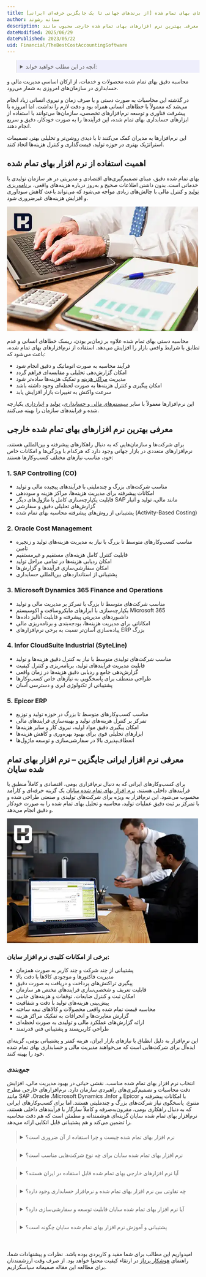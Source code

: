 ```yaml
---
title: لیست بهترین نرم افزارهای بهای تمام شده [از برندهای جهانی تا یک جایگزین حرفه‌ای ایرانی]
author: سمانه رشوند
description: معرفی بهترین نرم افزارهای بهای تمام شده خارجی محبوب مانند SAP ،Oracle و CostPerform به همراه بررسی دقیق امکانات آن‌ها و در پایان معرفی یک جایگزین قدرتمند ایرانی؛ نرم‌افزار بهای تمام شده سایان، متناسب با نیازهای کسب‌وکارهای تولیدی و صنعتی.
dateModified: 2025/06/29
datePublished: 2023/05/22
uid: Financial/TheBestCostAccountingSoftware
---
```


<blockquote style="background-color:#eeeefc; padding:0.5rem">
  <details>
    <summary>آنچه در این مطلب خواهید خواند:</summary>
    <ul>
      <li>اهمیت استفاده از نرم افزار بهای تمام شده</li>
      <li>معرفی بهترین نرم افزارهای بهای تمام شده خارجی
        <ul>
          <li>نرم افزار بهای تمام شده SAP</li>
          <li>نرم افزار بهای تمام شده Oracle</li>
          <li>نرم افزار بهای تمام شده Microsoft Dynamics</li>
          <li>نرم افزار بهای تمام شده NetSuite</li>
          <li>نرم افزار بهای تمام شده Infor</li>
        </ul>
      </li>
      <li>معرفی نرم افزار بهای تمام شده ایرانی سایان</li>
      <li>جمع‌بندی و راهکارهای بهینه برای کسب‌وکار شما</li>
      <li>سوالات متداول (FAQ)</li>
    </ul>
  </details>
</blockquote>

محاسبه دقیق بهای تمام شده محصولات و خدمات، از ارکان اساسی مدیریت مالی و حسابداری در سازمان‌های امروزی به شمار می‌رود.

در گذشته این محاسبات به صورت دستی و با صرف زمان و نیروی انسانی زیاد انجام می‌شد که معمولاً با خطاهای انسانی همراه بود و دقت لازم را نداشت. اما امروزه با پیشرفت فناوری و توسعه نرم‌افزارهای تخصصی، سازمان‌ها می‌توانند با استفاده از ابزارهای حسابداری بهای تمام شده، این فرآیندها را به صورت خودکار، دقیق و سریع انجام دهند.

این نرم‌افزارها به مدیران کمک می‌کنند تا با دیدی روشن‌تر و تحلیلی بهتر، تصمیمات استراتژیک بهتری در حوزه تولید، قیمت‌گذاری و کنترل هزینه‌ها اتخاذ کنند.

## اهمیت استفاده از نرم افزار بهای تمام شده

بهای تمام شده دقیق، مبنای تصمیم‌گیری‌های اقتصادی و مدیریتی در هر سازمان تولیدی یا خدماتی است. بدون داشتن اطلاعات صحیح و به‌روز درباره هزینه‌های واقعی، <a href="https://www.hooshkar.com/Wiki/Production/ProductionPlanning" target="_blank">برنامه‌ریزی تولید</a> و کنترل مالی با چالش‌های زیادی مواجه می‌شود که می‌تواند باعث کاهش سودآوری و افزایش هزینه‌های غیرضروری شود.

![بهترین نرم افزار بهای تمام شده](./Images/TheBestCostAccounting-02.webp)


محاسبه دستی بهای تمام شده علاوه بر زمان‌بر بودن، ریسک خطاهای انسانی و عدم تطابق با شرایط واقعی بازار را افزایش می‌دهد. استفاده از نرم‌افزارهای بهای تمام شده، باعث می‌شود که:

- فرآیند محاسبه به صورت اتوماتیک و دقیق انجام شود
- امکان گزارش‌دهی تحلیلی و مقایسه‌ای فراهم گردد
- مدیریت <a href="https://www.hooshkar.com/Wiki/Financial/CostCenters" target="_blank">مراکز هزینه</a> و تفکیک هزینه‌ها ساده‌تر شود
- امکان پیگیری و کنترل هزینه‌ها به صورت لحظه‌ای وجود داشته باشد
- سرعت واکنش به تغییرات بازار افزایش یابد

این نرم‌افزارها معمولاً با سایر <a href="https://www.hooshkar.com/Software/Sayan/Module/Accounting" target="_blank">سیستم‌های مالی و حسابداری</a>، <a href="https://www.hooshkar.com/Software/Fennec/Module/ProductionPlanning" target="_blank">تولید</a> و <a href="https://www.hooshkar.com/Software/Sayan/Module/Inventory" target="_blank">انبارداری</a> یکپارچه شده و فرایندهای سازمان را بهینه می‌کنند.

## معرفی بهترین نرم افزارهای بهای تمام شده خارجی

برای شرکت‌ها و سازمان‌هایی که به دنبال راهکارهای پیشرفته و بین‌المللی هستند، نرم‌افزارهای متعددی در بازار جهانی وجود دارد که هرکدام با ویژگی‌ها و امکانات خاص خود، مناسب نیازهای مختلف کسب‌وکارها هستند:

### 1. SAP Controlling (CO)

- مناسب شرکت‌های بزرگ و چندملیتی با فرآیندهای پیچیده مالی و تولید
- امکانات پیشرفته برای مدیریت هزینه‌ها، مراکز هزینه و سوددهی
- قابلیت یکپارچه‌سازی کامل با ماژول‌های دیگر SAP مانند مالی، تولید و انبار
- گزارش‌های تحلیلی دقیق و سفارشی
- پشتیبانی از روش‌های پیشرفته محاسبه بهای تمام شده (Activity-Based Costing)

### 2. Oracle Cost Management

- مناسب کسب‌وکارهای متوسط تا بزرگ با نیاز به مدیریت هزینه‌های تولید و زنجیره تامین
- قابلیت کنترل کامل هزینه‌های مستقیم و غیرمستقیم
- امکان ردیابی هزینه‌ها در تمامی مراحل تولید
- امکان سفارشی‌سازی فرآیندها و گزارش‌ها
- پشتیبانی از استانداردهای بین‌المللی حسابداری

### 3. Microsoft Dynamics 365 Finance and Operations

- مناسب شرکت‌های متوسط تا بزرگ با تمرکز بر مدیریت مالی و تولید
- یکپارچه‌سازی با ابزارهای مایکروسافت و اکوسیستم Microsoft 365
- داشبوردهای مدیریتی پیشرفته و قابلیت آنالیز داده‌ها
- امکاناتی برای مدیریت هزینه‌ها، بودجه‌بندی و برنامه‌ریزی مالی
- پیاده‌سازی آسان‌تر نسبت به برخی نرم‌افزارهای ERP بزرگ

### 4. Infor CloudSuite Industrial (SyteLine)

- مناسب شرکت‌های تولیدی متوسط با نیاز به کنترل دقیق هزینه‌ها و تولید
- قابلیت مدیریت فرآیندهای تولید، برنامه‌ریزی و کنترل کیفیت
- گزارش‌دهی جامع و ردیابی دقیق هزینه‌ها در زمان واقعی
- طراحی منعطف برای پاسخگویی به نیازهای خاص کسب‌وکارها
- پشتیبانی از تکنولوژی ابری و دسترسی آسان

### 5. Epicor ERP

- مناسب کسب‌وکارهای متوسط تا بزرگ در حوزه تولید و توزیع
- تمرکز بر کنترل هزینه‌های تولید و بهینه‌سازی فرایندهای مالی
- امکان پیگیری دقیق مواد اولیه، نیروی کار و سایر هزینه‌ها
- ابزارهای تحلیلی قوی برای بهبود بهره‌وری و کاهش هزینه‌ها
- انعطاف‌پذیری بالا در سفارشی‌سازی و توسعه ماژول‌ها

## معرفی نرم افزار ایرانی جایگزین – نرم افزار بهای تمام شده سایان

برای کسب‌وکارهای ایرانی که به دنبال نرم‌افزاری بومی، اقتصادی و کاملاً منطبق با فرآیندهای داخلی هستند، <a href="https://www.hooshkar.com/Software/Fennec/Module/Costing" target="_blank">نرم افزار بهای تمام شده سایان</a> یک گزینه حرفه‌ای و کارآمد محسوب می‌شود. این نرم‌افزار به ویژه برای شرکت‌های تولیدی و صنعتی طراحی شده و با تمرکز بر ثبت دقیق عملیات تولید، محاسبه و تحلیل بهای تمام شده را به صورت خودکار و دقیق انجام می‌دهد.

![سایان، بهترین نرم افزار حسابداری بهای تمام شده](./Images/TheBestCostAccounting-01.webp)

### برخی از امکانات کلیدی نرم افزار سایان:

- پشتیبانی از چند شرکت و چند کاربر به صورت همزمان
- مدیریت فاکتورها و موجودی کالاها با دقت بالا
- پیگیری تراکنش‌های پرداخت و دریافت به صورت دقیق
- قابلیت تعریف و شخصی‌سازی فرایندهای مختص هر سازمان
- امکان ثبت و کنترل ضایعات، توقفات و هزینه‌های جانبی
- پیش‌بینی هزینه‌های تولید با دقت و شفافیت
- محاسبه قیمت تمام شده واقعی محصولات و کالاهای نیمه ساخته
- گزارش مغایرت‌ها و انحرافات به تفکیک مراکز هزینه
- ارائه گزارش‌های عملکرد مالی و تولیدی به صورت لحظه‌ای
- طراحی کاربرپسند و پشتیبانی فنی قدرتمند

این نرم‌افزار به دلیل انطباق با نیازهای بازار ایران، هزینه کمتر و پشتیبانی بومی، گزینه‌ای ایده‌آل برای شرکت‌هایی است که می‌خواهند مدیریت مالی و حسابداری بهای تمام شده خود را بهینه کنند.

### جمع‌بندی
انتخاب نرم افزار بهای تمام شده مناسب، نقشی حیاتی در بهبود مدیریت مالی، افزایش دقت محاسبات و تصمیم‌گیری‌های راهبردی سازمان دارد. نرم‌افزارهای خارجی مطرح مانند SAP ،Oracle ،Microsoft Dynamics ،Infor و Epicor با امکانات پیشرفته و متنوع، پاسخگوی نیاز شرکت‌های بزرگ و چندملیتی هستند. اما برای کسب‌وکارهای ایرانی که به دنبال راهکاری بومی، مقرون‌به‌صرفه و کاملاً سازگار با فرآیندهای داخلی هستند، نرم‌افزار بهای تمام شده سایان گزینه‌ای هوشمندانه و مطمئن است که هم دقت محاسبه را تضمین می‌کند و هم پشتیبانی قابل اتکایی ارائه می‌دهد.

<blockquote style="padding:0.5rem">
  <details>
    <summary>نرم افزار بهای تمام شده چیست و چرا استفاده از آن ضروری است؟</summary>
    <ul>
      <li>این نرم‌افزارها ابزارهایی تخصصی برای محاسبه دقیق هزینه‌های تولید و خدمات هستند که به مدیران کمک می‌کنند تصمیم‌گیری‌های مالی و تولیدی بهتری داشته باشند و خطاهای انسانی را کاهش دهند.</li>
    </ul>
  </details>
</blockquote>

<blockquote style="padding:0.5rem; margin-top:0.5rem;">
  <details>
    <summary>نرم افزار بهای تمام شده سایان برای چه نوع شرکت‌هایی مناسب است؟</summary>
    <ul>
      <li>این نرم افزار بیشتر مناسب شرکت‌های تولیدی و صنعتی با نیاز به ثبت دقیق عملیات تولید و کنترل هزینه‌هاست و می‌تواند برای کسب‌وکارهای کوچک تا بزرگ قابل استفاده باشد.</li>
    </ul>
  </details>
</blockquote>

<blockquote style="padding:0.5rem; margin-top:0.5rem;">
  <details>
    <summary>آیا نرم افزارهای خارجی بهای تمام شده قابل استفاده در ایران هستند؟</summary>
    <ul>
      <li>بله، اما معمولاً هزینه بالاتر، پیچیدگی‌های پیاده‌سازی و عدم انطباق کامل با فرآیندهای داخلی ایران از معایب آن‌هاست که نرم‌افزارهای بومی مانند سایان این مشکلات را رفع کرده‌اند.</li>
    </ul>
  </details>
</blockquote>

<blockquote style="padding:0.5rem; margin-top:0.5rem;">
  <details>
    <summary>چه تفاوتی بین نرم افزار بهای تمام شده و نرم‌افزار حسابداری وجود دارد؟</summary>
    <ul>
      <li>نرم‌افزار بهای تمام شده به صورت تخصصی روی محاسبه هزینه‌های تولید و خدمات تمرکز دارد، در حالی که نرم‌افزار حسابداری شامل کل عملیات مالی و حسابداری سازمان است. البته بسیاری از نرم‌افزارهای بهای تمام شده قابلیت یکپارچه‌سازی با حسابداری را دارند.</li>
    </ul>
  </details>
</blockquote>

<blockquote style="padding:0.5rem; margin-top:0.5rem;">
  <details>
    <summary>آیا نرم افزار بهای تمام شده سایان قابلیت توسعه و سفارشی‌سازی دارد؟</summary>
    <ul>
      <li>بله، نرم‌افزار سایان به دلیل انعطاف‌پذیری بالا می‌تواند بر اساس نیازهای خاص هر سازمان، شخصی‌سازی و توسعه یابد.</li>
    </ul>
  </details>
</blockquote>

<blockquote style="padding:0.5rem; margin-top:0.5rem;">
  <details>
    <summary>پشتیبانی و آموزش نرم افزار بهای تمام شده سایان چگونه است؟</summary>
    <ul>
      <li>تیم فنی سایان پشتیبانی کامل و آموزش‌های تخصصی را در طول فرآیند پیاده‌سازی و پس از آن به کاربران ارائه می‌دهد.</li>
    </ul>
  </details>
</blockquote>
</br>

امیدواریم این مطالب برای شما مفید و کاربردی بوده باشد. نظرات و پیشنهادات شما، راهنمای <a href="https://www.hooshkar.com" target="_blank">هوشکار پرداز</a> در ارتقاء کیفیت محتوا خواهد بود. از صرف وقت ارزشمندتان برای مطالعه این مقاله صمیمانه سپاسگزاریم.